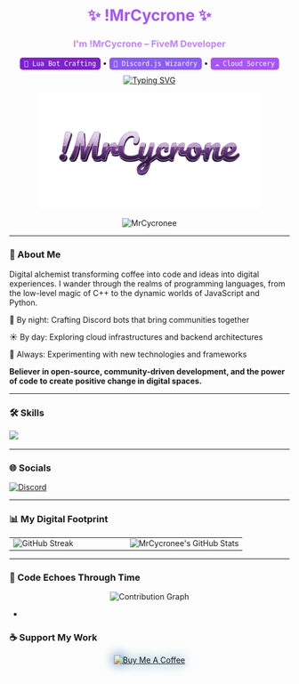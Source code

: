 <!-- Intro -->
<div align="center">
  <h1 style="color: #a855f7;">✨ !MrCycrone ✨</h1>
  <h3 style="color: #c084fc;">I'm !MrCycrone – FiveM Developer</h3>
  <p>
    <code style="background: #7e22ce; color: white; padding: 4px 8px; border-radius: 5px;">🤖 Lua Bot Crafting</code> • 
    <code style="background: #8b5cf6; color: white; padding: 4px 8px; border-radius: 5px;">🎯 Discord.js Wizardry</code> • 
    <code style="background: #a855f7; color: white; padding: 4px 8px; border-radius: 5px;">☁️ Cloud Sorcery</code>
  </p>
  <a href="https://git.io/typing-svg">
    <img src="https://readme-typing-svg.demolab.com?font=Fira+Code&pause=1000&color=a855f7&center=true&vCenter=true&width=435&lines=Turning+Coffee+Into+Code;Quantum+Bits+Enthusiast;Open+Source+Advocate" alt="Typing SVG" />
  </a>
</div>

<!-- Logo -->
<p align="center">
  <img src="https://github.com/MrCycronee/images/blob/main/logo.png"width="400"/>
</p>

<!-- Besucherzähler -->
<p align="center">
  <img src="https://komarev.com/ghpvc/?username=MrCycronee&label=Interdimensional+Visitors&color=7e22ce&style=for-the-badge&labelColor=000000" alt="MrCycronee" /> 
</p>

---

### 🌌 About Me

<p>
  Digital alchemist transforming coffee into code and ideas into digital experiences.
  I wander through the realms of programming languages, from the low-level magic of C++ 
  to the dynamic worlds of JavaScript and Python.

  🌙 By night: Crafting Discord bots that bring communities together  

  ☀️ By day: Exploring cloud infrastructures and backend architectures  
  
  🔭 Always: Experimenting with new technologies and frameworks  

  **Believer in open-source, community-driven development, and the power of code to 
  create positive change in digital spaces.**
</p>

---

### 🛠️ Skills

<p align="left">
  <a href="https://skillicons.dev">
    <img src="https://skillicons.dev/icons?i=c,cs,cpp,cloudflare,devto,discord,bots,discordjs,java,js,lua,py,vscode" />
  </a>
</p>

---

### 🌐 Socials

<p align="left">
  <a href="https://discord.gg/DNEfAmV9AS" target="_blank">
    <img src="https://img.shields.io/badge/Discord-5865F2?style=for-the-badge&logo=discord&logoColor=white" alt="Discord"/>
  </a>
  </a>
</p>

---

### 📊 My Digital Footprint

<div align="center">
  <table border="0" cellpadding="10">
    <tr valign="top">
      <td width="50%">
        <img src="https://streak-stats.demolab.com?user=MrCycronee&theme=radical&hide_border=true&date_format=M%20j%5B%2C%20Y%5D&background=00000000&ring=7e22ce&fire=7e22ce&currStreakNum=7e22ce&sideNums=7e22ce&currStreakLabel=7e22ce&sideLabels=7e22ce&dates=ffffff" alt="GitHub Streak"/>
      </td>
      <td width="50%">
        <img src="https://github-readme-stats.vercel.app/api?username=MrCycronee&show_icons=true&count_private=true&theme=radical&hide_border=true&include_all_commits=true&custom_title=GitHub%20Stats&title_color=7e22ce&icon_color=7e22ce&text_color=ffffff&bg_color=00000000" alt="MrCycronee's GitHub Stats"/>
      </td>
    </tr>
  </table>
</div>

---

### 🌠 Code Echoes Through Time

<p align="center">
  <img src="https://github-readme-activity-graph.vercel.app/graph?username=MrCycronee&theme=react-dark&area=true&hide_border=true&custom_title=Contribution%20Activity&title_color=7e22ce&color=7e22ce&point=7e22ce&area_color=7e22ce&bg_color=00000000" alt="Contribution Graph"/>
</p>

-

### ☕ Support My Work

<p align="center">
  <a href="https://www.buymeacoffee.com/yourusername" target="_blank">
    <img src="https://cdn.buymeacoffee.com/buttons/v2/default-yellow.png" alt="Buy Me A Coffee" height="50" style="filter: drop-shadow(0 0 10px #7e22ce) hue-rotate(280deg) saturate(1.2);">
  </a>
</p>
